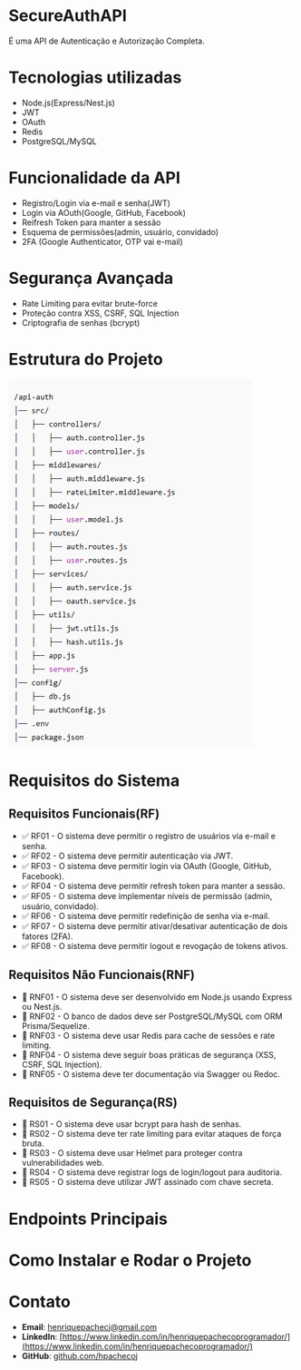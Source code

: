 # SecureAuthAPI 
É uma API de Autenticação e Autorização Completa.

# Tecnologias utilizadas
- Node.js(Express/Nest.js)
- JWT
- OAuth
- Redis
- PostgreSQL/MySQL

# Funcionalidade da API
- Registro/Login via e-mail e senha(JWT)
- Login via AOuth(Google, GitHub, Facebook)
- Reifresh Token para manter a sessão
- Esquema de permissões(admin, usuário, convidado)
- 2FA (Google Authenticator, OTP vai e-mail)

# Segurança Avançada
- Rate Limiting para evitar brute-force
- Proteção contra XSS, CSRF, SQL Injection
- Criptografia de senhas (bcrypt)


# Estrutura do Projeto
![alt text](screen.PNG)

# Requisitos do Sistema

## Requisitos Funcionais(RF)
- ✅ RF01 - O sistema deve permitir o registro de usuários via e-mail e senha.
- ✅ RF02 - O sistema deve permitir autenticação via JWT.
- ✅ RF03 - O sistema deve permitir login via OAuth (Google, GitHub, Facebook).
- ✅ RF04 - O sistema deve permitir refresh token para manter a sessão.
- ✅ RF05 - O sistema deve implementar níveis de permissão (admin, usuário, convidado).
- ✅ RF06 - O sistema deve permitir redefinição de senha via e-mail.
- ✅ RF07 - O sistema deve permitir ativar/desativar autenticação de dois fatores (2FA).
- ✅ RF08 - O sistema deve permitir logout e revogação de tokens ativos.

## Requisitos Não Funcionais(RNF)
- 🔹 RNF01 - O sistema deve ser desenvolvido em Node.js usando Express ou Nest.js.
- 🔹 RNF02 - O banco de dados deve ser PostgreSQL/MySQL com ORM Prisma/Sequelize.
- 🔹 RNF03 - O sistema deve usar Redis para cache de sessões e rate limiting.
- 🔹 RNF04 - O sistema deve seguir boas práticas de segurança (XSS, CSRF, SQL Injection).
- 🔹 RNF05 - O sistema deve ter documentação via Swagger ou Redoc.

## Requisitos de Segurança(RS)
- 🔐 RS01 - O sistema deve usar bcrypt para hash de senhas.
- 🔐 RS02 - O sistema deve ter rate limiting para evitar ataques de força bruta.
- 🔐 RS03 - O sistema deve usar Helmet para proteger contra vulnerabilidades web.
- 🔐 RS04 - O sistema deve registrar logs de login/logout para auditoria.
- 🔐 RS05 - O sistema deve utilizar JWT assinado com chave secreta.

# Endpoints Principais

# Como Instalar e Rodar o Projeto


# Contato

- **Email**: [henriquepachecj@gmail.com](mailto:henriquepachecj@gmail.com)
- **LinkedIn**: [https://www.linkedin.com/in/henriquepachecoprogramador/](https://www.linkedin.com/in/henriquepachecoprogramador/)
- **GitHub**: [github.com/hpachecoj](https://github.com/hpachecoj)

